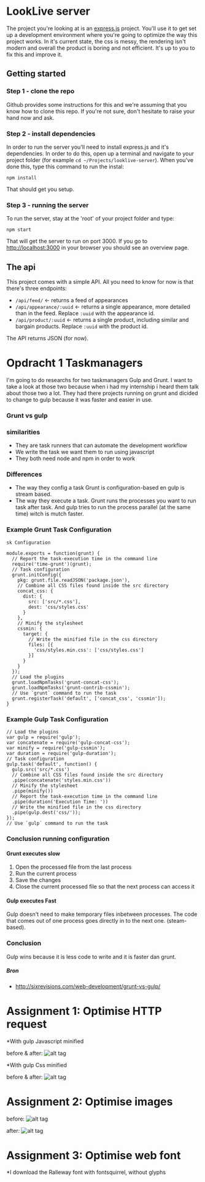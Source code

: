 # LookLive server

The project you're looking at is an [express.js](http://expressjs.com) project. You'll use it to get set up a development environment where you're
going to optimize the way this project works. In it's current state, the css is messy, the rendering isn't modern and
overall the product is boring and not efficient. It's up to you to fix this and improve it.

## Getting started

### Step 1 - clone the repo
Github provides some instructions for this and we're assuming that you know how to clone this repo. If you're not sure,
don't hesitate to raise your hand now and ask.

### Step 2 - install dependencies
In order to run the server you'll need to install express.js and it's dependencies. In order to do this, open up a 
terminal and navigate to your project folder (for example `cd ~/Projects/looklive-server`). When you've done this, type
this command to run the instal:

```
npm install
```

That should get you setup.

### Step 3 - running the server
To run the server, stay at the 'root' of your project folder and type:

```
npm start
```

That will get the server to run on port 3000. If you go to [http://localhost:3000](http://localhost:3000) in your browser
you should see an overview page.

## The api

This project comes with a simple API. All you need to know for now is that there's three endpoints:

* `/api/feed/` <- returns a feed of appearances
* `/api/appearance/:uuid` <- returns a single appearance, more detailed than in the feed. Replace `:uuid` with the 
appearance id.
* `/api/product/:uuid` <- returns a single product, including similar and bargain products. Replace `:uuid` with the 
product id.

The API returns JSON (for now).

# Opdracht 1 Taskmanagers
I'm going to do researchs for two taskmanagers Gulp and Grunt. I want to take a look at those two because when i had my internship i heard them talk about those two a lot. They had there projects running on grunt and dicided to change to gulp because it was faster and easier in use. 

### Grunt vs gulp

### similarities
* They are task runners that can automate the development workflow
* We write the task we want them to run using javascript
* They both need node and npm in order to work


### Differences
* The way they config a task Grunt is configuration-based en gulp is stream based. 
* The way they execute a task. Grunt runs the processes you want to run task after task. And gulp tries to run the process parallel (at the same time) witch is mutch faster.

### Example Grunt Task Configuration 

```
sk Configuration

module.exports = function(grunt) {
  // Report the task-execution time in the command line
  require('time-grunt')(grunt);
  // Task configuration
  grunt.initConfig({
    pkg: grunt.file.readJSON('package.json'),
    // Combine all CSS files found inside the src directory
    concat_css: {
      dist: {
        src: ['src/*.css'],
        dest: 'css/styles.css'
      }
    },
    // Minify the stylesheet
    cssmin: {
      target: {
        // Write the minified file in the css directory
        files: [{
          'css/styles.min.css': ['css/styles.css']
        }]
      }
    }
  });
  // Load the plugins
  grunt.loadNpmTasks('grunt-concat-css');
  grunt.loadNpmTasks('grunt-contrib-cssmin');
  // Use `grunt` command to run the task
  grunt.registerTask('default', ['concat_css', 'cssmin']);
}
```

### Example Gulp Task Configuration
```
// Load the plugins
var gulp = require('gulp');
var concatenate = require('gulp-concat-css');
var minify = require('gulp-cssmin');
var duration = require('gulp-duration');
// Task configuration
gulp.task('default', function() {
  gulp.src('src/*.css')
  // Combine all CSS files found inside the src directory
  .pipe(concatenate('styles.min.css'))
  // Minify the stylesheet
  .pipe(minify())
  // Report the task-execution time in the command line
  .pipe(duration('Execution Time: '))
  // Write the minified file in the css directory
  .pipe(gulp.dest('css/'));
});
// Use `gulp` command to run the task
```

### Conclusion running configuration

#### Grunt executes slow
1. Open the processed file from the last process
2. Run the current process
3. Save the changes
4. Close the current processed file so that the next process can access it


#### Gulp executes Fast
Gulp doesn't need to make temporary files inbetween processes. The code that comes out of one process goes directly in to the next one. (steam-based).

### Conclusion 
Gulp wins because it is less code to write and it is faster dan grunt. 

##### Bron
* http://sixrevisions.com/web-development/grunt-vs-gulp/


# Assignment 1: Optimise HTTP request
*With gulp Javascript minified

before & after: 
![alt tag](https://github.com/heleensnoeck/looklive-server2/blob/gulp/heleen/week3/public/screenshots/js.png)

*With gulp Css minified

before & after: 
![alt tag](https://github.com/heleensnoeck/looklive-server2/blob/gulp/heleen/week3/public/screenshots/css.png)

# Assignment 2: Optimise images
before:
![alt tag](https://github.com/heleensnoeck/looklive-server2/blob/gulp/heleen/week3/public/screenshots/image.png)

after:
![alt tag](https://github.com/heleensnoeck/looklive-server2/blob/gulp/heleen/week3/public/screenshots/image:bin.png)

# Assignment 3: Optimise web font
*I download the Ralleway font with fontsquirrel, without glyphs



